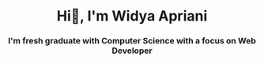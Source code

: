 <h1 align="center">Hi👋, I'm Widya Apriani</h1>
<h3 align="center">I'm fresh graduate with Computer Science with a focus on Web Developer </h3>

<!--
**widyaapr/widyaapr** is a ✨ _special_ ✨ repository because its `README.md` (this file) appears on your GitHub profile.

Here are some ideas to get you started:

- 🔭 I’m currently working on ...
- 🌱 I’m currently learning ...
- 👯 I’m looking to collaborate on ...
- 🤔 I’m looking for help with ...
- 💬 Ask me about ...
- 📫 How to reach me: ...
- 😄 Pronouns: ...
- ⚡ Fun fact: ...
-->
